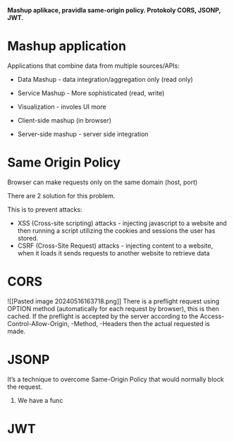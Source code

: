 **Mashup aplikace, pravidla same-origin policy. Protokoly CORS, JSONP, JWT.**

# Mashup application
Applications that combine data from multiple sources/APIs:
- Data Mashup - data integration/aggregation only (read only)
- Service Mashup - More sophisticated (read, write)
- Visualization - involes UI more

- Client-side mashup (in browser)
- Server-side mashup - server side integration

# Same Origin Policy
Browser can make requests only on the same domain (host, port)

There are 2 solution for this problem.

This is to prevent attacks:
- XSS (Cross-site scripting) attacks - injecting javascript to a website and then running a script utilizing the cookies and sessions the user has stored.
- CSRF (Cross-Site Request) attacks - injecting content to a website, when it loads it sends requests to another website to retrieve data
# CORS
![[Pasted image 20240516163718.png]]
There is a preflight request using OPTION method (automatically for each request by browser), this is then cached.
If the preflight is accepted by the server according to the Access-Control-Allow-Origin, -Method, -Headers then the actual requested is made.
# JSONP
It’s a technique to overcome Same-Origin Policy that would normally block the request.

1. We have a func
# JWT
